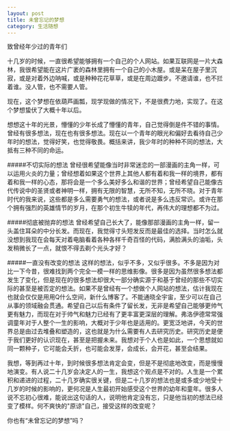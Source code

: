 ```yaml
---
layout: post
title: 未曾忘记的梦想
category: 生活随想
---
```


致曾经年少过的青年们

十几岁的时候，一直很希望能够拥有一个自己的个人网站。如果互联网是一片大森林，我很希望能在这片广袤的森林里拥有一个自己的小木屋。或是呆在屋子里沉寂，或是对着外边呐喊，或是种种花花草草，或是在周边踱步。不邀请谁，也不拦着谁。没人管，也不需要人管。

现在，这个梦想在依葫芦画瓢，现学现做的情况下，不是很费力地，实现了。在这个梦想蛰伏了大概十年以后。

想想这十年的光景，懵懂的少年长成了懵懂的青年，自己觉得倒是件不错的事情。曾经有很多想法，现在也有很多想法。现在以一个青年的眼光和偏好去看待自己少年时的想法，觉得好笑，也觉得敬畏。概括来讲，我少年时的种种不同的想法，大抵有三种不同的命运。

#####不切实际的想法
曾经很希望能像当时非常迷恋的一部漫画的主角一样，可以运用火炎的力量；曾经想着如果这个世界上其他人都有着和我一样的境界，都有着和我一样的心态，那将会是一个多么美好多么和谐的世界；曾经希望自己能像古代传说中的圣贤或者神明一样，拥有无限的智慧，无所不知，无所不晓。对于青年时代的我来说，这些都是多么需要勇气的想法，或者说是多么违反常识。或许在那个拥有强烈的英雄情节的岁月，在那个初生牛犊的年代，再伟大的理想都不为过。

#####彻底被抛弃的想法
曾经希望自己长大了，能像那部漫画的主角一样，留一头盖住耳朵的中分长发。而现在，我觉得寸头短发反而是最佳的选择。当时怎么就没想到我现在会每天对着电脑看着各种各样千奇百怪的代码，满脸满头的油垢，头发稍微长了一点，就恨不得去剃个光头才好？

#####一直没有改变的想法
这样的想法，似乎不多，又似乎很多。不多是因为对比一下今昔，很难找到两个完全一模一样的思维影像。很多是因为虽然很多想法都发生了变化，但是现在的很多想法却很大一部分确实源于和基于曾经的那些不切实际的甚至是被否定的想法。如果不是曾经有一个想做个人网站的想法，估计我现在也就会仅仅是用用Q什么空间，新什么博客了。不能通晓全宇宙，至少可以在自己从事的领域融会贯通。希望自己以后有条件了留长发，无非是希望自己能够更帅气更有魅力，而现在对于帅气和魅力已经有了更丰富更深层的理解。弗洛伊德常常强调童年对于人整个一生的影响，大概对于少年也是适用的。更宽泛地讲，今天的世界总是由过去堆叠和塑造的，这也就是为什么需要有人去研究历史。研究历史是便于我们更好的认识现在，甚至是把握未来。我想对于个人也是如此，一个思想就如同一颗种子，它可能会夭折，也可能会发芽，会成长，会开花，甚至会结果。

我想，等到再过十年，到时候很多想法肯定会变，但是不是彻底地改变，而是慢慢地演变。有人说二十几岁会决定人的一生，我想这个观点是不对的。人生是一个累积和递进的过程，二十几岁确实很关键，但是二十几岁的想法也是或多或少地受十几岁的时候的影响的，更何况是人生最初开始感受这个世界的幼年和童年。很多人说不忘初心很难，能说出这句话的人，说明他肯定没有忘，只是他当初的想法已经变了模样。何不爽快的"原谅"自己，接受这样的改变呢？

你也有“未曾忘记的梦想”吗？
